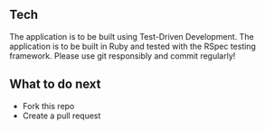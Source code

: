 ## Tech

The application is to be built using Test-Driven Development. The application is to be built in Ruby and tested with the RSpec testing framework. Please use git responsibly and commit regularly! 

## What to do next

- Fork this repo 
- Create a pull request